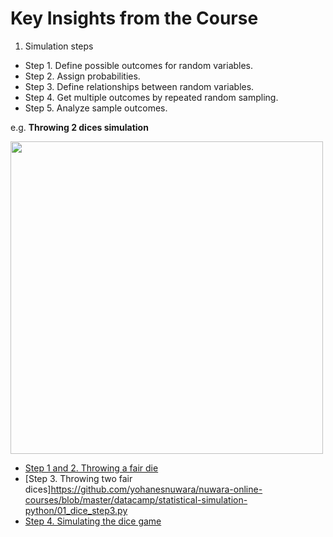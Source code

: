 # Key Insights from the Course

1. Simulation steps
* Step 1. Define possible outcomes for random variables. 
* Step 2. Assign probabilities. 
* Step 3. Define relationships between random variables. 
* Step 4. Get multiple outcomes by repeated random sampling. 
* Step 5. Analyze sample outcomes.

e.g. **Throwing 2 dices simulation**

<div>
<img src="https://user-images.githubusercontent.com/51282928/82138189-be89f180-9848-11ea-8513-c0f21055d971.png" width="500"/>
</div>

* [Step 1 and 2. Throwing a fair die](https://github.com/yohanesnuwara/nuwara-online-courses/blob/master/datacamp/statistical-simulation-python/01_dice_step1and2.py)
* [Step 3. Throwing two fair dices]https://github.com/yohanesnuwara/nuwara-online-courses/blob/master/datacamp/statistical-simulation-python/01_dice_step3.py
* [Step 4. Simulating the dice game](https://github.com/yohanesnuwara/nuwara-online-courses/blob/master/datacamp/statistical-simulation-python/01_dice_step4.py)
